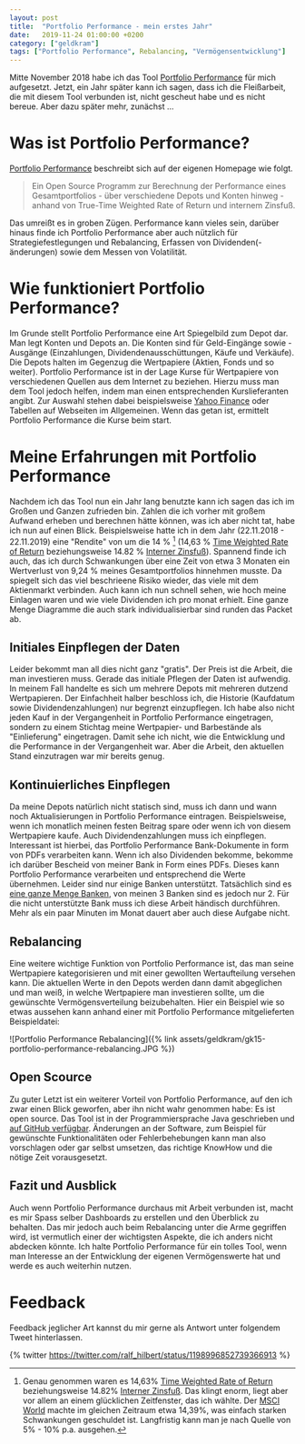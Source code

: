 ```yaml
---
layout: post
title:  "Portfolio Performance - mein erstes Jahr"
date:   2019-11-24 01:00:00 +0200
category: ["geldkram"]
tags: ["Portfolio Performance", Rebalancing, "Vermögensentwicklung"]
---
```



Mitte November 2018 habe ich das Tool [Portfolio Performance](https://www.portfolio-performance.info/portfolio/) für mich aufgesetzt. Jetzt, ein Jahr später kann ich sagen, dass ich die Fleißarbeit, die mit diesem Tool verbunden ist, nicht gescheut habe und es nicht bereue. Aber dazu später mehr, zunächst ...


# Was ist Portfolio Performance?

[Portfolio Performance](https://www.portfolio-performance.info/portfolio/) beschreibt sich auf der eigenen
 Homepage wie folgt.

> Ein Open Source Programm zur Berechnung der Performance eines Gesamtportfolios - über verschiedene Depots und
 Konten hinweg - anhand von True-Time Weighted Rate of Return und internem Zinsfuß.

Das umreißt es in groben Zügen.  Performance kann vieles sein, darüber hinaus finde ich Portfolio Performance aber auch nützlich für Strategiefestlegungen und Rebalancing, Erfassen von Dividenden(-änderungen) sowie dem Messen von Volatilität.


# Wie funktioniert Portfolio Performance?

Im Grunde stellt Portfolio Performance eine Art Spiegelbild zum Depot dar. Man legt Konten und Depots an. Die Konten sind für Geld-Eingänge sowie -Ausgänge (Einzahlungen, Dividendenausschüttungen, Käufe und Verkäufe). Die Depots halten im Gegenzug die Wertpapiere (Aktien, Fonds und so weiter). Portfolio Performance ist in der Lage Kurse für Wertpapiere von verschiedenen Quellen aus dem Internet zu beziehen. Hierzu muss man dem Tool jedoch helfen, indem man einen entsprechenden Kurslieferanten angibt. Zur Auswahl stehen dabei beispielsweise [Yahoo Finance](https://de.finance.yahoo.com/) oder Tabellen auf Webseiten im Allgemeinen. Wenn das getan ist, ermittelt Portfolio Performance die Kurse beim start.


# Meine Erfahrungen mit Portfolio Performance

Nachdem ich das Tool nun ein Jahr lang benutzte kann ich sagen das ich im Großen und Ganzen zufrieden bin. Zahlen die ich vorher mit großem Aufwand erheben und berechnen hätte können, was ich aber nicht tat, habe ich nun auf einen Blick. Beispielsweise hatte ich in dem Jahr (22.11.2018 - 22.11.2019) eine "Rendite" von um die 14 % [^1] (14,63 % [Time Weighted Rate of Return](https://en.wikipedia.org/wiki/Time-weighted_return) beziehungsweise 14.82 % [Interner Zinsfuß](https://de.wikipedia.org/wiki/Interner_Zinsfu%C3%9F)). Spannend finde ich auch, das ich durch Schwankungen über eine Zeit von etwa 3 Monaten ein Wertverlust von 9,24 % meines Gesamtportfolios hinnehmen musste. Da spiegelt sich das viel beschrieene Risiko wieder, das viele mit dem Aktienmarkt verbinden. Auch kann ich nun schnell sehen, wie hoch meine Einlagen waren und wie viele Dividenden ich pro monat erhielt. Eine ganze Menge Diagramme die auch stark individualisierbar sind runden das Packet ab.


## Initiales Einpflegen der Daten

Leider bekommt man all dies nicht ganz "gratis". Der Preis ist die Arbeit, die man investieren muss. Gerade das initiale Pflegen der Daten ist aufwendig. In meinem Fall handelte es sich um mehrere Depots mit mehreren dutzend Wertpapieren. Der Einfachheit halber beschloss ich, die Historie (Kaufdatum sowie Dividendenzahlungen) nur begrenzt einzupflegen. Ich habe also nicht jeden Kauf in der Vergangenheit in Portfolio Performance eingetragen, sondern zu einem Stichtag meine Wertpapier- und Barbestände als "Einlieferung" eingetragen. Damit sehe ich nicht, wie die Entwicklung und die Performance in der Vergangenheit war. Aber die Arbeit, den aktuellen Stand einzutragen war mir bereits genug.


## Kontinuierliches Einpflegen

Da meine Depots natürlich nicht statisch sind, muss ich dann und wann noch Aktualisierungen in Portfolio Performance eintragen. Beispielsweise, wenn ich monatlich meinen festen Beitrag spare oder wenn ich von diesem Wertpapiere kaufe. Auch Dividendenzahlungen muss ich einpflegen. Interessant ist hierbei, das Portfolio Performance Bank-Dokumente in form von PDFs verarbeiten kann. Wenn ich also Dividenden bekomme, bekomme ich darüber Bescheid von meiner Bank in Form eines PDFs. Dieses kann Portfolio Performance verarbeiten und entsprechend die Werte übernehmen. Leider sind nur einige Banken unterstützt. Tatsächlich sind es [eine ganze Menge Banken](https://forum.portfolio-performance.info/t/buchungen-aus-pdf-dateien-importieren/38), von meinen 3 Banken sind es jedoch nur 2. Für die nicht unterstützte Bank muss ich diese Arbeit händisch durchführen. Mehr als ein paar Minuten im Monat dauert aber auch diese Aufgabe nicht.


## Rebalancing

Eine weitere wichtige Funktion von Portfolio Performance ist, das man seine Wertpapiere kategorisieren und mit einer gewollten Wertaufteilung versehen kann. Die aktuellen Werte in den Depots werden dann damit abgeglichen und man weiß, in welche Wertpapiere man investieren sollte, um die gewünschte Vermögensverteilung beizubehalten. Hier ein Beispiel wie so etwas aussehen kann anhand einer mit Portfolio Performance mitgelieferten Beispieldatei:

![Portfolio Performance Rebalancing]({% link assets/geldkram/gk15-portfolio-performance-rebalancing.JPG %})


## Open Scource

Zu guter Letzt ist ein weiterer Vorteil von Portfolio Performance, auf den ich zwar einen Blick geworfen, aber ihn nicht wahr genommen habe: Es ist open source. Das Tool ist in der Programmiersprache Java geschrieben und [auf GitHub verfügbar](https://github.com/buchen/portfolio). Änderungen an der Software, zum Beispiel für gewünschte Funktionalitäten oder Fehlerbehebungen kann man also vorschlagen oder gar selbst umsetzen, das richtige KnowHow und die nötige Zeit vorausgesetzt.


## Fazit und Ausblick

Auch wenn Portfolio Performance durchaus mit Arbeit verbunden ist, macht es mir Spass selber Dashboards zu erstellen und den Überblick zu behalten. Das mir jedoch auch beim Rebalancing unter die Arme gegriffen wird, ist vermutlich einer der wichtigsten Aspekte, die ich anders nicht abdecken könnte. Ich halte Portfolio Performance für ein tolles Tool, wenn man Interesse an der Entwicklung der eigenen Vermögenswerte hat und werde es auch weiterhin nutzen.

# Feedback

Feedback jeglicher Art kannst du mir gerne als Antwort unter folgendem Tweet hinterlassen.

{% twitter https://twitter.com/ralf_hilbert/status/1198996852739366913 %}



[^1]: Genau genommen waren es 14,63% [Time Weighted Rate of Return](https://en.wikipedia.org/wiki/Time-weighted_return) beziehungsweise 14.82% [Interner Zinsfuß](https://de.wikipedia.org/wiki/Interner_Zinsfu%C3%9F). Das klingt enorm, liegt aber vor allem an einem glücklichen Zeitfenster, das ich wählte. Der [MSCI World](https://www.onvista.de/index/MSCI-WORLD-Index-3193857) machte im gleichen Zeitraum etwa 14,39%, was einfach starken Schwankungen geschuldet ist. Langfristig kann man je nach Quelle von 5% - 10% p.a. ausgehen.
